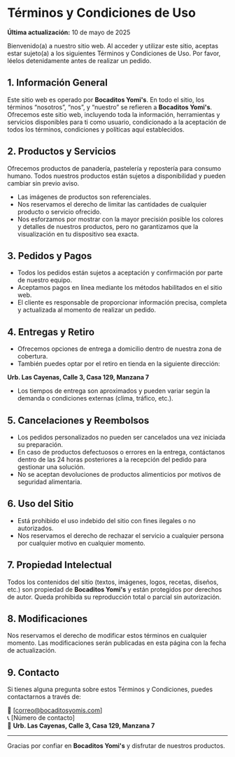 # Términos y Condiciones de Uso

**Última actualización:** 10 de mayo de 2025

Bienvenido(a) a nuestro sitio web. Al acceder y utilizar este sitio, aceptas estar sujeto(a) a los siguientes Términos y Condiciones de Uso. Por favor, léelos detenidamente antes de realizar un pedido.

## 1. Información General

Este sitio web es operado por **Bocaditos Yomi's**. En todo el sitio, los términos “nosotros”, “nos”, y “nuestro” se refieren a **Bocaditos Yomi's**. Ofrecemos este sitio web, incluyendo toda la información, herramientas y servicios disponibles para ti como usuario, condicionado a la aceptación de todos los términos, condiciones y políticas aquí establecidos.

## 2. Productos y Servicios

Ofrecemos productos de panadería, pastelería y repostería para consumo humano. Todos nuestros productos están sujetos a disponibilidad y pueden cambiar sin previo aviso.

- Las imágenes de productos son referenciales.
- Nos reservamos el derecho de limitar las cantidades de cualquier producto o servicio ofrecido.
- Nos esforzamos por mostrar con la mayor precisión posible los colores y detalles de nuestros productos, pero no garantizamos que la visualización en tu dispositivo sea exacta.

## 3. Pedidos y Pagos

- Todos los pedidos están sujetos a aceptación y confirmación por parte de nuestro equipo.
- Aceptamos pagos en línea mediante los métodos habilitados en el sitio web.
- El cliente es responsable de proporcionar información precisa, completa y actualizada al momento de realizar un pedido.

## 4. Entregas y Retiro

- Ofrecemos opciones de entrega a domicilio dentro de nuestra zona de cobertura.
- También puedes optar por el retiro en tienda en la siguiente dirección:

**Urb. Las Cayenas, Calle 3, Casa 129, Manzana 7**

- Los tiempos de entrega son aproximados y pueden variar según la demanda o condiciones externas (clima, tráfico, etc.).

## 5. Cancelaciones y Reembolsos

- Los pedidos personalizados no pueden ser cancelados una vez iniciada su preparación.
- En caso de productos defectuosos o errores en la entrega, contáctanos dentro de las 24 horas posteriores a la recepción del pedido para gestionar una solución.
- No se aceptan devoluciones de productos alimenticios por motivos de seguridad alimentaria.

## 6. Uso del Sitio

- Está prohibido el uso indebido del sitio con fines ilegales o no autorizados.
- Nos reservamos el derecho de rechazar el servicio a cualquier persona por cualquier motivo en cualquier momento.

## 7. Propiedad Intelectual

Todos los contenidos del sitio (textos, imágenes, logos, recetas, diseños, etc.) son propiedad de **Bocaditos Yomi's** y están protegidos por derechos de autor. Queda prohibida su reproducción total o parcial sin autorización.

## 8. Modificaciones

Nos reservamos el derecho de modificar estos términos en cualquier momento. Las modificaciones serán publicadas en esta página con la fecha de actualización.

## 9. Contacto

Si tienes alguna pregunta sobre estos Términos y Condiciones, puedes contactarnos a través de:

📧 [correo@bocaditosyomis.com]  
📞 [Número de contacto]  
📍 **Urb. Las Cayenas, Calle 3, Casa 129, Manzana 7**

---

Gracias por confiar en **Bocaditos Yomi's** y disfrutar de nuestros productos.
